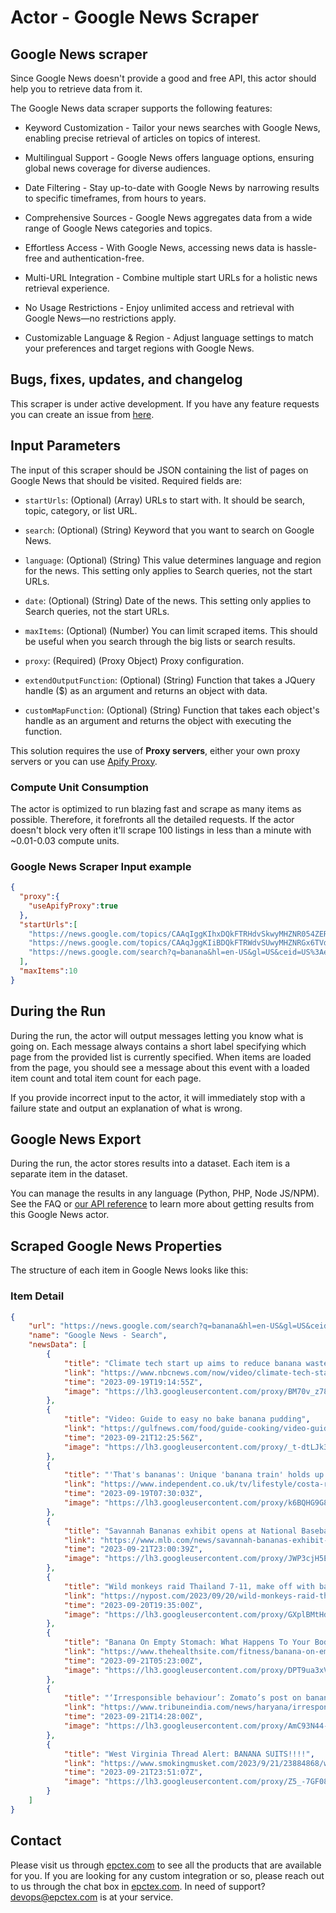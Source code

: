 # Actor - Google News Scraper

## Google News scraper

Since Google News doesn't provide a good and free API, this actor should help you to retrieve data from it.

The Google News data scraper supports the following features:

-   Keyword Customization - Tailor your news searches with Google News, enabling precise retrieval of articles on topics of interest.

-   Multilingual Support - Google News offers language options, ensuring global news coverage for diverse audiences.

-   Date Filtering - Stay up-to-date with Google News by narrowing results to specific timeframes, from hours to years.

-   Comprehensive Sources - Google News aggregates data from a wide range of Google News categories and topics.

-   Effortless Access - With Google News, accessing news data is hassle-free and authentication-free.

-   Multi-URL Integration - Combine multiple start URLs for a holistic news retrieval experience.

-   No Usage Restrictions - Enjoy unlimited access and retrieval with Google News—no restrictions apply.

-   Customizable Language & Region - Adjust language settings to match your preferences and target regions with Google News.

## Bugs, fixes, updates, and changelog

This scraper is under active development. If you have any feature requests you can create an issue from [here](https://github.com/epctex/google-news-scraper/issues).


## Input Parameters

The input of this scraper should be JSON containing the list of pages on Google News that should be visited. Required fields are:

- `startUrls`: (Optional) (Array) URLs to start with. It should be search, topic, category, or list URL.

- `search`: (Optional) (String) Keyword that you want to search on Google News.

- `language`: (Optional) (String) This value determines language and region for the news. This setting only applies to Search queries, not the start URLs.

- `date`: (Optional) (String) Date of the news. This setting only applies to Search queries, not the start URLs.

- `maxItems`: (Optional) (Number) You can limit scraped items. This should be useful when you search through the big lists or search results.

- `proxy`: (Required) (Proxy Object) Proxy configuration.

- `extendOutputFunction`: (Optional) (String) Function that takes a JQuery handle ($) as an argument and returns an object with data.

- `customMapFunction`: (Optional) (String) Function that takes each object's handle as an argument and returns the object with executing the function.

This solution requires the use of **Proxy servers**, either your own proxy servers or you can use [Apify Proxy](https://www.apify.com/docs/proxy).

### Compute Unit Consumption

The actor is optimized to run blazing fast and scrape as many items as possible. Therefore, it forefronts all the detailed requests. If the actor doesn't block very often it'll scrape 100 listings in less than a minute with ~0.01-0.03 compute units.

### Google News Scraper Input example

```json
{
  "proxy":{
    "useApifyProxy":true
  },
  "startUrls":[
    "https://news.google.com/topics/CAAqIggKIhxDQkFTRHdvSkwyMHZNR054ZERrd0VnSmxiaWdBUAE?hl=en-US&gl=US&ceid=US%3Aen",
    "https://news.google.com/topics/CAAqJggKIiBDQkFTRWdvSUwyMHZNRGx6TVdZU0FtVnVHZ0pWVXlnQVAB?hl=en-US&gl=US&ceid=US%3Aen",
    "https://news.google.com/search?q=banana&hl=en-US&gl=US&ceid=US%3Aen"
  ],
  "maxItems":10
}

```

## During the Run

During the run, the actor will output messages letting you know what is going on. Each message always contains a short label specifying which page from the provided list is currently specified.
When items are loaded from the page, you should see a message about this event with a loaded item count and total item count for each page.

If you provide incorrect input to the actor, it will immediately stop with a failure state and output an explanation of what is wrong.

## Google News Export

During the run, the actor stores results into a dataset. Each item is a separate item in the dataset.

You can manage the results in any language (Python, PHP, Node JS/NPM). See the FAQ or <a href="https://www.apify.com/docs/api" target="blank">our API reference</a> to learn more about getting results from this Google News actor.

## Scraped Google News Properties

The structure of each item in Google News looks like this:

### Item Detail

```json
{
	"url": "https://news.google.com/search?q=banana&hl=en-US&gl=US&ceid=US%3Aen",
	"name": "Google News - Search",
	"newsData": [
		{
			"title": "Climate tech start up aims to reduce banana waste through alternative leather",
			"link": "https://www.nbcnews.com/now/video/climate-tech-start-up-aims-to-reduce-banana-waste-through-alternative-leather-193302085969",
			"time": "2023-09-19T19:14:55Z",
			"image": "https://lh3.googleusercontent.com/proxy/BM70v_z78TJwMI9RbZUHuPD6rqy5rUaLpxG0Xo45SMxHjWXC3QZGq4UMd6zwY35kwaRkYoAnStxCnv7tBZOWcl-FZyBicwZd3FfUwShV0PFixeUcQLa5teVUvXdhmR7mTBxDzKiy_NWjypEv5M5-pWkFqsT5JEl7GbLEuMXryDJ01s9xVt2DVMdnnmwFtboVo5qYAM2Wis-b-k2i-5sIvzuo1Ssc=s0-w100-h100-dchQGEKCHjNdKIosE"
		},
		{
			"title": "Video: Guide to easy no bake banana pudding",
			"link": "https://gulfnews.com/food/guide-cooking/video-guide-to-easy-no-bake-banana-pudding-1.1695221205993",
			"time": "2023-09-21T12:25:56Z",
			"image": "https://lh3.googleusercontent.com/proxy/_t-dtLJk3qdFxWKETdue4c_OOgntA7D2UWvjYWWMsJiKpBfh053VjOQGRjxu6Ls4fO4JFzyE3z_zbZlH17YxwpbgQAysz3fpgFslqqklnZ7S9sC4JLB2SD25bNG05_sACILJeELI5vZ_afkXwI-0Lr-SHk1Ri2Y-ASjYUpUoVB0NDwBKcJFDUaTUeBfsJJTe=s0-w100-h100-dcKSSMjp0G"
		},
		{
			"title": "'That's bananas': Unique 'banana train' holds up traffic in Costa Rica",
			"link": "https://www.independent.co.uk/tv/lifestyle/costa-rica-banana-crossing-tiktok-b2414084.html",
			"time": "2023-09-19T07:30:03Z",
			"image": "https://lh3.googleusercontent.com/proxy/k6BQHG9G86tymdn3DVWjhmcuJrRhOEUXGuLk3cP7yfNhwA7Fuj0_1seeS8RRwZlMRAvTUo_3Ecc0nq-0um38qOFBsn26ex1BCx66pH9RHB9oczV0fGWnpVylAQ=s0-w100-h100-dcAQAG"
		},
		{
			"title": "Savannah Bananas exhibit opens at National Baseball Hall of Fame",
			"link": "https://www.mlb.com/news/savannah-bananas-exhibit-opens-at-national-baseball-hall-of-fame",
			"time": "2023-09-21T23:00:39Z",
			"image": "https://lh3.googleusercontent.com/proxy/JWP3cjH5E2Z13SR9Tj8jRNs1I-oS1rsn_2DRNY9iTmM3v4YI1ckBppkx6og7yU14rs1OKB7bFB1pK4xvTDPiO7XHa3pvdK6vlSGVAYrIIedcQYvpNHyuCrt8wlwWkuFnuuGt1m5kWeUES1fEIxxh_Key3qI=s0-w100-h100-dcATCQGJjpgUsC"
		},
		{
			"title": "Wild monkeys raid Thailand 7-11, make off with banana haul in bizarre theft: video",
			"link": "https://nypost.com/2023/09/20/wild-monkeys-raid-thailand-7-11-make-off-with-banana-haul-in-bizarre-theft-video/",
			"time": "2023-09-20T19:35:00Z",
			"image": "https://lh3.googleusercontent.com/proxy/GXplBMtHdDPkBvxX-wZ5ws5UFeuQQpnnmUQ_DihC4MituXtTiZq_OQrDkAD920GlQEsE4HMCJazdTba6YJqgpTTYkhDfDPcOmD3ZvEdORaEDaTvqRl3TfwXY7c6VixKSr0pmQcSuC7c29jFRF-2X0cHj-wE9ywb1g06xJHTdG-L6KYDJ5S7MpBXKycc0QhKbS-WLcy3aIMwycuDzQqQFPCrgQ1ZoYQ=s0-w100-h100-dcHTCCziQjNecC"
		},
		{
			"title": "Banana On Empty Stomach: What Happens To Your Body When You Eat Banana First Thing In The Morning? | TheHe",
			"link": "https://www.thehealthsite.com/fitness/banana-on-empty-stomach-what-happens-to-your-body-when-you-eat-banana-first-thing-in-the-morning-2-1012171/",
			"time": "2023-09-21T05:23:00Z",
			"image": "https://lh3.googleusercontent.com/proxy/DPT9ua3xVX5lBP5yNl9mYaIsNJ1z2nWxV8eA3Vy3XVEKkiBjAOVSu0H4EK9hwEvAO2o93_YJ2D_mwNOK7HIVR1e73XIHlSpyet4nojt65aR2sdt_XUFlZZ0aUlWL9aUakR0nN6m36r-Y06FzG0YC=s0-w100-h100-dcCWKOZzXmmWsC"
		},
		{
			"title": "‘Irresponsible behaviour’: Zomato’s post on banana chips tagging Gurugram police receives backlash",
			"link": "https://www.tribuneindia.com/news/haryana/irresponsible-behaviour-zomatos-post-on-banana-chips-tagging-gurugram-police-receives-backlash-546511",
			"time": "2023-09-21T14:28:00Z",
			"image": "https://lh3.googleusercontent.com/proxy/AmC93N44-XJ7ed7YM_Oq-fnoL9KnOjnrWo4LjLk0JI4rrt-LWsMLZkqmWg8A7iP6il8K45GTlwifIYnvkw8gZ1aIY72hEAsxZVtuIvZ15PvZBbDKzLCqWYzYnI2IT9yS9z0lLi-X8OKgGiv_LcWkvrIxv7aXQSDlMiamThS3lXf1azk=s0-w100-h100-dcHQOCbYkqc7gA"
		},
		{
			"title": "West Virginia Thread Alert: BANANA SUITS!!!!",
			"link": "https://www.smokingmusket.com/2023/9/21/23884868/west-virginia-thread-alert-banana-suits-wvu-football-uniform-watch",
			"time": "2023-09-21T23:51:07Z",
			"image": "https://lh3.googleusercontent.com/proxy/Z5_-7GF08zyuaGMnmesz34vsr6y4ig6Q2_6kvIf9jfL1YHPGCnNIPDvzKQ-gyljziyi1lEz0f4d2ZUbW54108O9EezsNqtJH6dOLG48ix4eis4wfYZHAN8A0I-CvEMnHYrsf4nsOGNVTk6HLMf4libcs2ZcS6EkZThjEIXmEaEDJpKlL811SJ0fuy_wVxfeng-YGmX7IggeceozB_8pRUg4DuB7Mam4rWhv_P4PTRFi6FEPLwYao9pg=s0-w100-h100-dcHSSMzJkJ"
		}
	]
}
```

## Contact
Please visit us through [epctex.com](https://epctex.com) to see all the products that are available for you. If you are looking for any custom integration or so, please reach out to us through the chat box in [epctex.com](https://epctex.com). In need of support? [devops@epctex.com](mailto:devops@epctex.com) is at your service.
